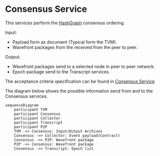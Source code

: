 # Consensus Service

This services perform the [HashGraph](HashGraph.md) consensus ordering.

Input:
  - Payload form as document (Typical form the TVM).
  - Wavefront packages from the received from the peer to peer.

Output:
  - Wavefront packages send to a selected node in peer to peer network.
  - Epoch package send to the Transcript services.

The acceptance criteria specification can be found in [Consensus Service](
bdd/tagion/testbench/services/Consensus_Service.md)

The diagram below shows the possible information send from and to the Consensus services.


```mermaid
sequenceDiagram
    participant TVM 
    participant Consensus 
    participant Collector
    participant Transcript
    participant P2P
    TVM ->> Consensus: Input/Output Archives
    Consensus ->> Collector: Event payload(Contract) 
    Consensus ->> P2P: Wavefront package
    P2P ->> Consensus: Wavefront package
    Consensus ->> Transcript: Epoch list
```

